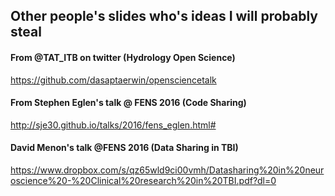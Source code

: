 ## Other people's slides who's ideas I will probably steal

#### From @TAT_ITB on twitter (Hydrology Open Science)
https://github.com/dasaptaerwin/opensciencetalk

#### From Stephen Eglen's talk @ FENS 2016 (Code Sharing)
http://sje30.github.io/talks/2016/fens_eglen.html#

#### David Menon's talk @FENS 2016 (Data Sharing in TBI)
https://www.dropbox.com/s/qz65wld9ci00vmh/Datasharing%20in%20neuroscience%20-%20Clinical%20research%20in%20TBI.pdf?dl=0
